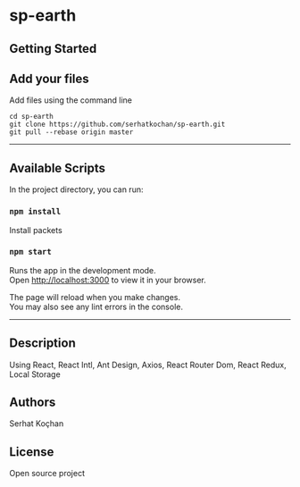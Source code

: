 # sp-earth

## Getting Started

## Add your files
Add files using the command line
```
cd sp-earth
git clone https://github.com/serhatkochan/sp-earth.git
git pull --rebase origin master
```

***
## Available Scripts

In the project directory, you can run:

### `npm install`
Install packets

### `npm start`

Runs the app in the development mode.\
Open [http://localhost:3000](http://localhost:3000) to view it in your browser.

The page will reload when you make changes.\
You may also see any lint errors in the console.

***
## Description
Using React, React Intl, Ant Design, Axios, React Router Dom, React Redux, Local Storage

## Authors
Serhat Koçhan

## License
Open source project
